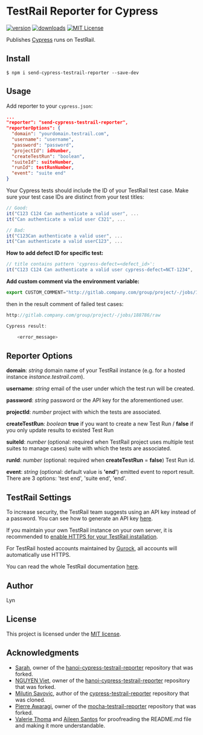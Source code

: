 # TestRail Reporter for Cypress

[![version](https://img.shields.io/npm/v/send-cypress-testrail-reporter.svg)](https://www.npmjs.com/package/send-cypress-testrail-reporter)
[![downloads](https://img.shields.io/npm/dt/send-cypress-testrail-reporter.svg)](https://www.npmjs.com/package/send-cypress-testrail-reporter)
[![MIT License](https://img.shields.io/github/license/vietnq254/send-cypress-testrail-reporter.svg)](https://github.com/lyn-inquirer/send-cypress-testrail-reporter/blob/master/LICENSE.md)

Publishes [Cypress](https://www.cypress.io/) runs on TestRail.

## Install

```shell
$ npm i send-cypress-testrail-reporter --save-dev
```

## Usage

Add reporter to your `cypress.json`:

```json
...
"reporter": "send-cypress-testrail-reporter",
"reporterOptions": {
  "domain": "yourdomain.testrail.com",
  "username": "username",
  "password": "password",
  "projectId": idNumber,
  "createTestRun": "boolean",
  "suiteId": suiteNumber,
  "runId": testRunNumber,
  "event": "suite end"
}
```

Your Cypress tests should include the ID of your TestRail test case. Make sure your test case IDs are distinct from your test titles:

```Javascript
// Good:
it("C123 C124 Can authenticate a valid user", ...
it("Can authenticate a valid user C321", ...

// Bad:
it("C123Can authenticate a valid user", ...
it("Can authenticate a valid userC123", ...
```

**How to add defect ID for specific test:**

```Javascript
// title contains pattern 'cypress-defect=<defect_id>':
it("C123 C124 Can authenticate a valid user cypress-defect=NCT-1234", ...
```

**Add custom comment via the environment variable:**
```Javascript
export CUSTOM_COMMENT="http://gitlab.company.com/group/project/-/jobs/188786/raw"
```
then in the result comment of failed test cases:
```Javascript
http://gitlab.company.com/group/project/-/jobs/188786/raw

Cypress result:

    <error_message>
```

## Reporter Options

**domain**: _string_ domain name of your TestRail instance (e.g. for a hosted instance _instance.testrail.com_).

**username**: _string_ email of the user under which the test run will be created.

**password**: _string_ password or the API key for the aforementioned user.

**projectId**: _number_ project with which the tests are associated.

**createTestRun**: _boolean_ **true** if you want to create a new Test Run / **false** if you only update results to existed Test Run

**suiteId**: _number_ (optional: required when TestRail project uses multiple test suites to manage cases) suite with which the tests are associated.

**runId**: _number_ (optional: required when **createTestRun** = **false**) Test Run id.

**event**: _string_ (optional: default value is **'end'**) emitted event to report result. There are 3 options: 'test end', 'suite end', 'end'.

## TestRail Settings

To increase security, the TestRail team suggests using an API key instead of a password. You can see how to generate an API key [here](http://docs.gurock.com/testrail-api2/accessing#username_and_api_key).

If you maintain your own TestRail instance on your own server, it is recommended to [enable HTTPS for your TestRail installation](http://docs.gurock.com/testrail-admin/admin-securing#using_https).

For TestRail hosted accounts maintained by [Gurock](http://www.gurock.com/), all accounts will automatically use HTTPS.

You can read the whole TestRail documentation [here](http://docs.gurock.com/).

## Author

Lyn

## License

This project is licensed under the [MIT license](/LICENSE.md).

## Acknowledgments

* [Sarah](https://github.com/sarahphamEnc/), owner of the [hanoi-cypress-testrail-reporter](https://github.com/sarahphamEnc/hanoi-cypress-testrail-reporter) repository that was forked.
* [NGUYEN Viet](https://github.com/vietnq254/), owner of the [hanoi-cypress-testrail-reporter](https://github.com/vietnq254/hanoi-cypress-testrail-reporter) repository that was forked.
* [Milutin Savovic](https://github.com/mickosav), author of the [cypress-testrail-reporter](https://github.com/Vivify-Ideas/cypress-testrail-reporter) repository that was cloned.
* [Pierre Awaragi](https://github.com/awaragi), owner of the [mocha-testrail-reporter](https://github.com/awaragi/mocha-testrail-reporter) repository that was forked.
* [Valerie Thoma](https://github.com/ValerieThoma) and [Aileen Santos](https://github.com/asantos3026) for proofreading the README.md file and making it more understandable.
